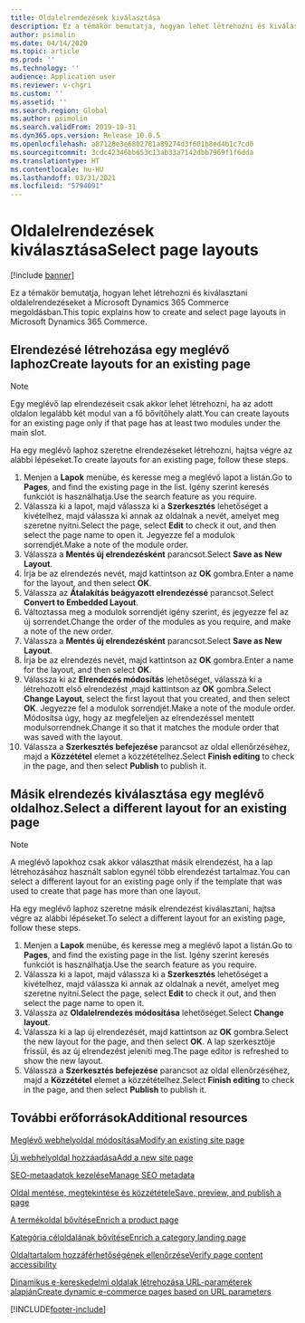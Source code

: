 ```yaml
---
title: Oldalelrendezések kiválasztása
description: Ez a témakör bemutatja, hogyan lehet létrehozni és kiválasztani oldalelrendezéseket a Microsoft Dynamics 365 Commerce megoldásban.
author: psimolin
ms.date: 04/14/2020
ms.topic: article
ms.prod: ''
ms.technology: ''
audience: Application user
ms.reviewer: v-chgri
ms.custom: ''
ms.assetid: ''
ms.search.region: Global
ms.author: psimolin
ms.search.validFrom: 2019-10-31
ms.dyn365.ops.version: Release 10.0.5
ms.openlocfilehash: a87128e3e6802781a89274d3f601b8ed4b1c7cd0
ms.sourcegitcommit: 3cdc42346bb653c13ab33a7142dbb7969f1f6dda
ms.translationtype: HT
ms.contentlocale: hu-HU
ms.lasthandoff: 03/31/2021
ms.locfileid: "5794091"
---
```

# <a name="select-page-layouts"></a><span data-ttu-id="6ed77-103">Oldalelrendezések kiválasztása</span><span class="sxs-lookup"><span data-stu-id="6ed77-103">Select page layouts</span></span>


[!include [banner](includes/banner.md)]

<span data-ttu-id="6ed77-104">Ez a témakör bemutatja, hogyan lehet létrehozni és kiválasztani oldalelrendezéseket a Microsoft Dynamics 365 Commerce megoldásban.</span><span class="sxs-lookup"><span data-stu-id="6ed77-104">This topic explains how to create and select page layouts in Microsoft Dynamics 365 Commerce.</span></span>

## <a name="create-layouts-for-an-existing-page"></a><span data-ttu-id="6ed77-105">Elrendezésé létrehozása egy meglévő laphoz</span><span class="sxs-lookup"><span data-stu-id="6ed77-105">Create layouts for an existing page</span></span>

> [!NOTE]
> <span data-ttu-id="6ed77-106">Egy meglévő lap elrendezéseit csak akkor lehet létrehozni, ha az adott oldalon legalább két modul van a fő bővítőhely alatt.</span><span class="sxs-lookup"><span data-stu-id="6ed77-106">You can create layouts for an existing page only if that page has at least two modules under the main slot.</span></span>

<span data-ttu-id="6ed77-107">Ha egy meglévő laphoz szeretne elrendezéseket létrehozni, hajtsa végre az alábbi lépéseket.</span><span class="sxs-lookup"><span data-stu-id="6ed77-107">To create layouts for an existing page, follow these steps.</span></span>

1. <span data-ttu-id="6ed77-108">Menjen a **Lapok** menübe, és keresse meg a meglévő lapot a listán.</span><span class="sxs-lookup"><span data-stu-id="6ed77-108">Go to **Pages**, and find the existing page in the list.</span></span> <span data-ttu-id="6ed77-109">Igény szerint keresés funkciót is használhatja.</span><span class="sxs-lookup"><span data-stu-id="6ed77-109">Use the search feature as you require.</span></span>
1. <span data-ttu-id="6ed77-110">Válassza ki a lapot, majd válassza ki a **Szerkesztés** lehetőséget a kivételhez, majd válassza ki annak az oldalnak a nevét, amelyet meg szeretne nyitni.</span><span class="sxs-lookup"><span data-stu-id="6ed77-110">Select the page, select **Edit** to check it out, and then select the page name to open it.</span></span> <span data-ttu-id="6ed77-111">Jegyezze fel a modulok sorrendjét.</span><span class="sxs-lookup"><span data-stu-id="6ed77-111">Make a note of the module order.</span></span>
1. <span data-ttu-id="6ed77-112">Válassza a **Mentés új elrendezésként** parancsot.</span><span class="sxs-lookup"><span data-stu-id="6ed77-112">Select **Save as New Layout**.</span></span>
1. <span data-ttu-id="6ed77-113">Írja be az elrendezés nevét, majd kattintson az **OK** gombra.</span><span class="sxs-lookup"><span data-stu-id="6ed77-113">Enter a name for the layout, and then select **OK**.</span></span>
1. <span data-ttu-id="6ed77-114">Válassza az **Átalakítás beágyazott elrendezéssé** parancsot.</span><span class="sxs-lookup"><span data-stu-id="6ed77-114">Select **Convert to Embedded Layout**.</span></span>
1. <span data-ttu-id="6ed77-115">Változtassa meg a modulok sorrendjét igény szerint, és jegyezze fel az új sorrendet.</span><span class="sxs-lookup"><span data-stu-id="6ed77-115">Change the order of the modules as you require, and make a note of the new order.</span></span>
1. <span data-ttu-id="6ed77-116">Válassza a **Mentés új elrendezésként** parancsot.</span><span class="sxs-lookup"><span data-stu-id="6ed77-116">Select **Save as New Layout**.</span></span>
1. <span data-ttu-id="6ed77-117">Írja be az elrendezés nevét, majd kattintson az **OK** gombra.</span><span class="sxs-lookup"><span data-stu-id="6ed77-117">Enter a name for the layout, and then select **OK**.</span></span>
1. <span data-ttu-id="6ed77-118">Válassza ki az **Elrendezés módosítás** lehetőséget, válassza ki a létrehozott első elrendezést ,majd kattintson az **OK** gombra.</span><span class="sxs-lookup"><span data-stu-id="6ed77-118">Select **Change Layout**, select the first layout that you created, and then select **OK**.</span></span> <span data-ttu-id="6ed77-119">Jegyezze fel a modulok sorrendjét.</span><span class="sxs-lookup"><span data-stu-id="6ed77-119">Make a note of the module order.</span></span> <span data-ttu-id="6ed77-120">Módosítsa úgy, hogy az megfeleljen az elrendezéssel mentett modulsorrendnek.</span><span class="sxs-lookup"><span data-stu-id="6ed77-120">Change it so that it matches the module order that was saved with the layout.</span></span>
1. <span data-ttu-id="6ed77-121">Válassza a **Szerkesztés befejezése** parancsot az oldal ellenőrzéséhez, majd a **Közzététel** elemet a közzétételhez.</span><span class="sxs-lookup"><span data-stu-id="6ed77-121">Select **Finish editing** to check in the page, and then select **Publish** to publish it.</span></span> 

## <a name="select-a-different-layout-for-an-existing-page"></a><span data-ttu-id="6ed77-122">Másik elrendezés kiválasztása egy meglévő oldalhoz.</span><span class="sxs-lookup"><span data-stu-id="6ed77-122">Select a different layout for an existing page</span></span>

> [!NOTE]
> <span data-ttu-id="6ed77-123">A meglévő lapokhoz csak akkor választhat másik elrendezést, ha a lap létrehozásához használt sablon egynél több elrendezést tartalmaz.</span><span class="sxs-lookup"><span data-stu-id="6ed77-123">You can select a different layout for an existing page only if the template that was used to create that page has more than one layout.</span></span>

<span data-ttu-id="6ed77-124">Ha egy meglévő laphoz szeretne másik elrendezést kiválasztani, hajtsa végre az alábbi lépéseket.</span><span class="sxs-lookup"><span data-stu-id="6ed77-124">To select a different layout for an existing page, follow these steps.</span></span>

1. <span data-ttu-id="6ed77-125">Menjen a **Lapok** menübe, és keresse meg a meglévő lapot a listán.</span><span class="sxs-lookup"><span data-stu-id="6ed77-125">Go to **Pages**, and find the existing page in the list.</span></span> <span data-ttu-id="6ed77-126">Igény szerint keresés funkciót is használhatja.</span><span class="sxs-lookup"><span data-stu-id="6ed77-126">Use the search feature as you require.</span></span>
1. <span data-ttu-id="6ed77-127">Válassza ki a lapot, majd válassza ki a **Szerkesztés** lehetőséget a kivételhez, majd válassza ki annak az oldalnak a nevét, amelyet meg szeretne nyitni.</span><span class="sxs-lookup"><span data-stu-id="6ed77-127">Select the page, select **Edit** to check it out, and then select the page name to open it.</span></span>
1. <span data-ttu-id="6ed77-128">Válassza az **Oldalelrendezés módosítása** lehetőséget.</span><span class="sxs-lookup"><span data-stu-id="6ed77-128">Select **Change layout**.</span></span>
1. <span data-ttu-id="6ed77-129">Válassza ki a lap új elrendezését, majd kattintson az **OK** gombra.</span><span class="sxs-lookup"><span data-stu-id="6ed77-129">Select the new layout for the page, and then select **OK**.</span></span> <span data-ttu-id="6ed77-130">A lap szerkesztője frissül, és az új elrendezést jeleníti meg.</span><span class="sxs-lookup"><span data-stu-id="6ed77-130">The page editor is refreshed to show the new layout.</span></span>
1. <span data-ttu-id="6ed77-131">Válassza a **Szerkesztés befejezése** parancsot az oldal ellenőrzéséhez, majd a **Közzététel** elemet a közzétételhez.</span><span class="sxs-lookup"><span data-stu-id="6ed77-131">Select **Finish editing** to check in the page, and then select **Publish** to publish it.</span></span>

## <a name="additional-resources"></a><span data-ttu-id="6ed77-132">További erőforrások</span><span class="sxs-lookup"><span data-stu-id="6ed77-132">Additional resources</span></span>

[<span data-ttu-id="6ed77-133">Meglévő webhelyoldal módosítása</span><span class="sxs-lookup"><span data-stu-id="6ed77-133">Modify an existing site page</span></span>](modify-existing-page.md)

[<span data-ttu-id="6ed77-134">Új webhelyoldal hozzáadása</span><span class="sxs-lookup"><span data-stu-id="6ed77-134">Add a new site page</span></span>](add-new-page.md)

[<span data-ttu-id="6ed77-135">SEO-metaadatok kezelése</span><span class="sxs-lookup"><span data-stu-id="6ed77-135">Manage SEO metadata</span></span>](manage-seo-metadata.md)

[<span data-ttu-id="6ed77-136">Oldal mentése, megtekintése és közzététele</span><span class="sxs-lookup"><span data-stu-id="6ed77-136">Save, preview, and publish a page</span></span>](save-preview-publish-page.md)

[<span data-ttu-id="6ed77-137">A termékoldal bővítése</span><span class="sxs-lookup"><span data-stu-id="6ed77-137">Enrich a product page</span></span>](enrich-product-page.md)

[<span data-ttu-id="6ed77-138">Kategória céloldalának bővítése</span><span class="sxs-lookup"><span data-stu-id="6ed77-138">Enrich a category landing page</span></span>](enrich-category-page.md)

[<span data-ttu-id="6ed77-139">Oldaltartalom hozzáférhetőségének ellenőrzése</span><span class="sxs-lookup"><span data-stu-id="6ed77-139">Verify page content accessibility</span></span>](verify-accessibility.md)

[<span data-ttu-id="6ed77-140">Dinamikus e-kereskedelmi oldalak létrehozása URL-paraméterek alapján</span><span class="sxs-lookup"><span data-stu-id="6ed77-140">Create dynamic e-commerce pages based on URL parameters</span></span>](create-dynamic-pages.md)



[!INCLUDE[footer-include](../includes/footer-banner.md)]